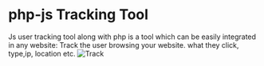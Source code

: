 # php-js Tracking Tool
Js user tracking tool along with php is a tool which can be easily integrated in any website:
Track the user browsing your website.
what they click, type,ip, location etc.
![Track](https://user-images.githubusercontent.com/28349518/56598677-62857700-660e-11e9-9c2d-e2f9aab7136f.PNG)
